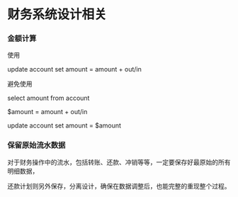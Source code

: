 # 财务系统设计相关

### 金额计算

使用

update account set amount = amount + out/in

避免使用

select amount from account

$amount = amount + out/in

update account set amount = $amount

### 保留原始流水数据

对于财务操作中的流水，包括转账、还款、冲销等等，一定要保存好最原始的所有明细数据，

还款计划则另外保存，分离设计，确保在数据调整后，也能完整的重现整个过程。